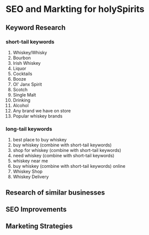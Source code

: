 # SEO and Markting for holySpirits

## Keyword Research
### short-tail keywords
1. Whiskey/Whisky
2. Bourbon
3. Irish Whiskey
4. Liquor
5. Cocktails
6. Booze
7. Ol' Janx Spirit
8. Scotch
9. Single Malt
10. Drinking
11. Alcohol
12. Any brand we have on store
13. Popular whiskey brands
### long-tail keywords
1. best place to buy whiskey
2. buy whiskey (combine with short-tail keywords)
3. shop for whiskey (combine with short-tail keywords)
4. need whiskey (combine with short-tail keywords)
5. whiskey near me
6. buy whiskey (combine with short-tail keywords) online
7. Whiskey Shop
8. Whiskey Delivery

    
## Research of similar businesses

## SEO Improvements


## Marketing Strategies

